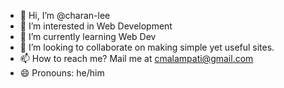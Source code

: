 - 👋 Hi, I’m @charan-lee
- 👀 I’m interested in Web Development
- 🌱 I’m currently learning Web Dev
- 💞️ I’m looking to collaborate on making simple yet useful sites.
- 📫 How to reach me? Mail me at cmalampati@gmail.com
- 😄 Pronouns: he/him
  

<!---
charan-lee/charan-lee is a ✨ special ✨ repository because its `README.md` (this file) appears on your GitHub profile.
You can click the Preview link to take a look at your changes.
--->
